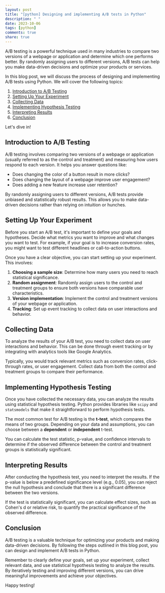 ```yaml
---
layout: post
title: "[python] Designing and implementing A/B tests in Python"
description: " "
date: 2023-10-06
tags: [python]
comments: true
share: true
---
```


A/B testing is a powerful technique used in many industries to compare two versions of a webpage or application and determine which one performs better. By randomly assigning users to different versions, A/B tests can help you make data-driven decisions and optimize your products or services.

In this blog post, we will discuss the process of designing and implementing A/B tests using Python. We will cover the following topics:

1. [Introduction to A/B Testing](#introduction-to-ab-testing)
2. [Setting Up Your Experiment](#setting-up-your-experiment)
3. [Collecting Data](#collecting-data)
4. [Implementing Hypothesis Testing](#implementing-hypothesis-testing)
5. [Interpreting Results](#interpreting-results)
6. [Conclusion](#conclusion)

Let's dive in!

## Introduction to A/B Testing

A/B testing involves comparing two versions of a webpage or application (usually referred to as the control and treatment) and measuring how users respond to each version. It helps you answer questions like:

- Does changing the color of a button result in more clicks?
- Does changing the layout of a webpage improve user engagement?
- Does adding a new feature increase user retention?

By randomly assigning users to different versions, A/B tests provide unbiased and statistically robust results. This allows you to make data-driven decisions rather than relying on intuition or hunches.

## Setting Up Your Experiment

Before you start an A/B test, it's important to define your goals and hypotheses. Decide what metrics you want to improve and what changes you want to test. For example, if your goal is to increase conversion rates, you might want to test different headlines or call-to-action buttons.

Once you have a clear objective, you can start setting up your experiment. This involves:

1. **Choosing a sample size**: Determine how many users you need to reach statistical significance.
2. **Random assignment**: Randomly assign users to the control and treatment groups to ensure both versions have comparable user characteristics.
3. **Version implementation**: Implement the control and treatment versions of your webpage or application.
4. **Tracking**: Set up event tracking to collect data on user interactions and behavior.

## Collecting Data

To analyze the results of your A/B test, you need to collect data on user interactions and behavior. This can be done through event tracking or by integrating with analytics tools like Google Analytics.

Typically, you would track relevant metrics such as conversion rates, click-through rates, or user engagement. Collect data from both the control and treatment groups to compare their performance.

## Implementing Hypothesis Testing

Once you have collected the necessary data, you can analyze the results using statistical hypothesis testing. Python provides libraries like `scipy` and `statsmodels` that make it straightforward to perform hypothesis tests.

The most common test for A/B testing is the **t-test**, which compares the means of two groups. Depending on your data and assumptions, you can choose between a **dependent** or **independent** t-test.

You can calculate the test statistic, p-value, and confidence intervals to determine if the observed difference between the control and treatment groups is statistically significant.

## Interpreting Results

After conducting the hypothesis test, you need to interpret the results. If the p-value is below a predefined significance level (e.g., 0.05), you can reject the null hypothesis and conclude that there is a significant difference between the two versions.

If the test is statistically significant, you can calculate effect sizes, such as Cohen's d or relative risk, to quantify the practical significance of the observed difference.

## Conclusion

A/B testing is a valuable technique for optimizing your products and making data-driven decisions. By following the steps outlined in this blog post, you can design and implement A/B tests in Python.

Remember to clearly define your goals, set up your experiment, collect relevant data, and use statistical hypothesis testing to analyze the results. By iteratively testing and improving different versions, you can drive meaningful improvements and achieve your objectives.

Happy testing!